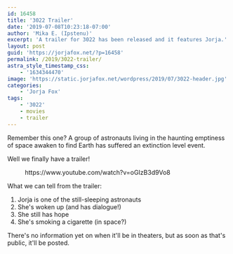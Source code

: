 ```yaml
---
id: 16458
title: '3022 Trailer'
date: '2019-07-08T10:23:18-07:00'
author: 'Mika E. (Ipstenu)'
excerpt: 'A trailer for 3022 has been released and it features Jorja.'
layout: post
guid: 'https://jorjafox.net/?p=16458'
permalink: /2019/3022-trailer/
astra_style_timestamp_css:
    - '1634344470'
image: 'https://static.jorjafox.net/wordpress/2019/07/3022-header.jpg'
categories:
    - 'Jorja Fox'
tags:
    - '3022'
    - movies
    - trailer
---
```


Remember this one? A group of astronauts living in the haunting emptiness of space awaken to find Earth has suffered an extinction level event.

Well we finally have a trailer!

<figure class="wp-block-embed-youtube wp-block-embed is-type-video is-provider-youtube wp-embed-aspect-16-9 wp-has-aspect-ratio"><div class="wp-block-embed__wrapper">
https://www.youtube.com/watch?v=oGIzB3d9Vo8
</div></figure>

What we can tell from the trailer:

<ol><li>Jorja is one of the still-sleeping astronauts</li><li>She's woken up (and has dialogue!)</li><li>She still has hope</li><li>She's smoking a cigarette (in space?)</li></ol>

There's no information yet on when it'll be in theaters, but as soon as that's public, it'll be posted.
